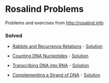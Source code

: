 # Rosalind Problems
Problems and exercises from http://rosalind.info 

### Solved
- [Rabbits and Recurrence Relations](http://rosalind.info/problems/fib/) - [Solution](Rabbits_and_Rec_Relations/Rabbits_and_Rec_Relations.py)

- [Counting DNA Nucleotides](http://rosalind.info/problems/dna/) - [Solution](DNA_nuc/DNA_nuc.py)

- [Transcribing DNA into RNA](http://rosalind.info/problems/rna/) - [Solution](DNA_to_RNA/DNA_to_RNA.py)

- [Complementing a Strand of DNA](http://rosalind.info/problems/revc/) - [Solution](DNA_compliment/dna_compliment.py)